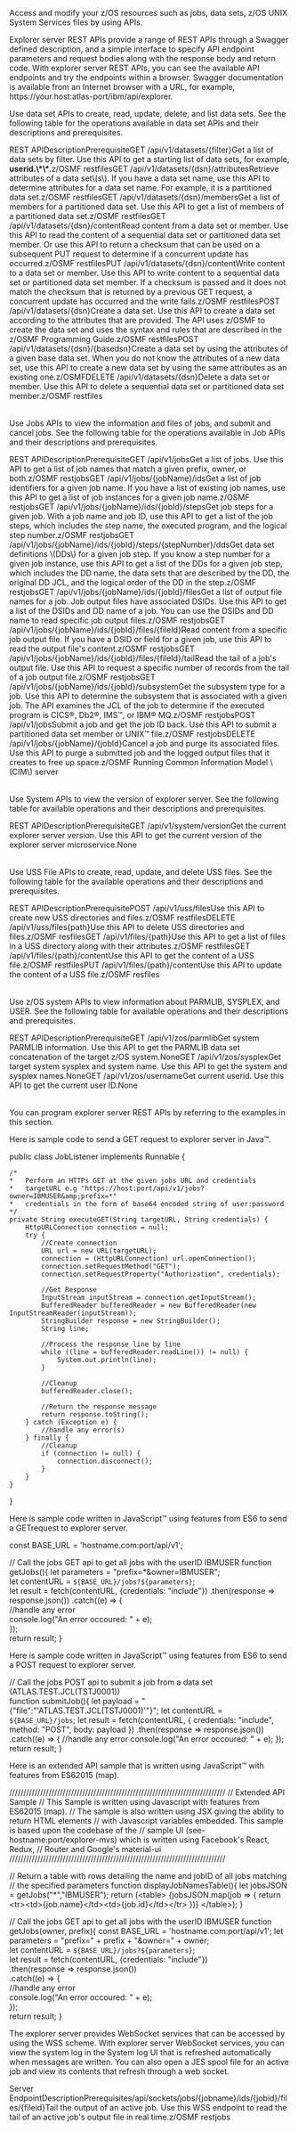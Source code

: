 <?xml version="1.0" encoding="UTF-8"?><?workdir /opt/dita-ot/out/.tmp?><?workdir-uri file:/opt/dita-ot/out/.tmp/?><?path2project ../?><?path2project-uri ../?><?path2rootmap-uri ../?><topic xmlns:ditaarch="http://dita.oasis-open.org/architecture/2005/" xmlns:dita-ot="http://dita-ot.sourceforge.net/ns/201007/dita-ot" class="- topic/topic " ditaarch:DITAArchVersion="1.2" domains="(topic hi-d) (topic ut-d) (topic indexing-d) (topic hazard-d) (topic abbrev-d) (topic pr-d) (topic sw-d) (topic ui-d)" id="using-apis" xtrf="file:/opt/dita-ot/data/user-guide/usingapis.md" xtrc="topic:1;182:3"><title class="- topic/title " xtrf="file:/opt/dita-ot/data/user-guide/usingapis.md" xtrc="title:1;182:3">Using APIs</title><body class="- topic/body " xtrf="file:/opt/dita-ot/data/user-guide/usingapis.md" xtrc="body:1;182:3"><p class="- topic/p " xtrf="file:/opt/dita-ot/data/user-guide/usingapis.md" xtrc="p:1;182:3">Access and modify your z/OS resources such as jobs, data sets, z/OS UNIX System Services files by using APIs.</p></body><topic class="- topic/topic " ditaarch:DITAArchVersion="1.2" domains="(topic hi-d) (topic ut-d) (topic indexing-d) (topic hazard-d) (topic abbrev-d) (topic pr-d) (topic sw-d) (topic ui-d)" id="using-explorer-server-rest-apis" xtrf="file:/opt/dita-ot/data/user-guide/usingapis.md" xtrc="topic:2;182:3"><title class="- topic/title " xtrf="file:/opt/dita-ot/data/user-guide/usingapis.md" xtrc="title:2;182:3">Using explorer server REST APIs</title><body class="- topic/body " xtrf="file:/opt/dita-ot/data/user-guide/usingapis.md" xtrc="body:2;182:3"><p class="- topic/p " xtrf="file:/opt/dita-ot/data/user-guide/usingapis.md" xtrc="p:2;182:3">Explorer server REST APIs provide a range of REST APIs through a Swagger defined description, and a simple interface to specify API endpoint parameters and request bodies along with the response body and return code. With explorer server REST APIs, you can see the available API endpoints and try the endpoints within a browser. Swagger documentation is available from an Internet browser with a URL, for example, https://your.host:atlas-port/ibm/api/explorer.</p></body><topic class="- topic/topic " ditaarch:DITAArchVersion="1.2" domains="(topic hi-d) (topic ut-d) (topic indexing-d) (topic hazard-d) (topic abbrev-d) (topic pr-d) (topic sw-d) (topic ui-d)" id="data-set-apis" xtrf="file:/opt/dita-ot/data/user-guide/usingapis.md" xtrc="topic:3;182:3"><title class="- topic/title " xtrf="file:/opt/dita-ot/data/user-guide/usingapis.md" xtrc="title:3;182:3">Data set APIs</title><body class="- topic/body " xtrf="file:/opt/dita-ot/data/user-guide/usingapis.md" xtrc="body:3;182:3"><p class="- topic/p " xtrf="file:/opt/dita-ot/data/user-guide/usingapis.md" xtrc="p:3;182:3">Use data set APIs to create, read, update, delete, and list data sets. See the following table for the operations available in data set APIs and their descriptions and prerequisites.</p><table class="- topic/table " xtrf="file:/opt/dita-ot/data/user-guide/usingapis.md" xtrc="table:1;182:3"><tgroup class="- topic/tgroup " cols="3" xtrf="file:/opt/dita-ot/data/user-guide/usingapis.md" xtrc="tgroup:1;182:3"><colspec class="- topic/colspec " colname="col1" xtrf="file:/opt/dita-ot/data/user-guide/usingapis.md" xtrc="colspec:1;182:3"/><colspec class="- topic/colspec " colname="col2" xtrf="file:/opt/dita-ot/data/user-guide/usingapis.md" xtrc="colspec:2;182:3"/><colspec class="- topic/colspec " colname="col3" xtrf="file:/opt/dita-ot/data/user-guide/usingapis.md" xtrc="colspec:3;182:3"/><thead class="- topic/thead " xtrf="file:/opt/dita-ot/data/user-guide/usingapis.md" xtrc="thead:1;182:3"><row class="- topic/row " xtrf="file:/opt/dita-ot/data/user-guide/usingapis.md" xtrc="row:1;182:3"><entry class="- topic/entry " xtrf="file:/opt/dita-ot/data/user-guide/usingapis.md" xtrc="entry:1;182:3">REST API</entry><entry class="- topic/entry " xtrf="file:/opt/dita-ot/data/user-guide/usingapis.md" xtrc="entry:2;182:3">Description</entry><entry class="- topic/entry " xtrf="file:/opt/dita-ot/data/user-guide/usingapis.md" xtrc="entry:3;182:3">Prerequisite</entry></row></thead><tbody class="- topic/tbody " xtrf="file:/opt/dita-ot/data/user-guide/usingapis.md" xtrc="tbody:1;182:3"><row class="- topic/row " xtrf="file:/opt/dita-ot/data/user-guide/usingapis.md" xtrc="row:2;182:3"><entry class="- topic/entry " xtrf="file:/opt/dita-ot/data/user-guide/usingapis.md" xtrc="entry:4;182:3"><codeph class="+ topic/ph pr-d/codeph " xtrf="file:/opt/dita-ot/data/user-guide/usingapis.md" xtrc="codeph:1;182:3">GET /api/v1/datasets/{filter}</codeph></entry><entry class="- topic/entry " xtrf="file:/opt/dita-ot/data/user-guide/usingapis.md" xtrc="entry:5;182:3">Get a list of data sets by filter. Use this API to get a starting list of data sets, for example, <b class="+ topic/ph hi-d/b " xtrf="file:/opt/dita-ot/data/user-guide/usingapis.md" xtrc="b:1;182:3">userid.\*\*</b>.</entry><entry class="- topic/entry " xtrf="file:/opt/dita-ot/data/user-guide/usingapis.md" xtrc="entry:6;182:3">z/OSMF restfiles</entry></row><row class="- topic/row " xtrf="file:/opt/dita-ot/data/user-guide/usingapis.md" xtrc="row:3;182:3"><entry class="- topic/entry " xtrf="file:/opt/dita-ot/data/user-guide/usingapis.md" xtrc="entry:7;182:3"><codeph class="+ topic/ph pr-d/codeph " xtrf="file:/opt/dita-ot/data/user-guide/usingapis.md" xtrc="codeph:2;182:3">GET /api/v1/datasets/{dsn}/attributes</codeph></entry><entry class="- topic/entry " xtrf="file:/opt/dita-ot/data/user-guide/usingapis.md" xtrc="entry:8;182:3">Retrieve attributes of a data set\(s\). If you have a data set name, use this API to determine attributes for a data set name. For example, it is a partitioned data set.</entry><entry class="- topic/entry " xtrf="file:/opt/dita-ot/data/user-guide/usingapis.md" xtrc="entry:9;182:3">z/OSMF restfiles</entry></row><row class="- topic/row " xtrf="file:/opt/dita-ot/data/user-guide/usingapis.md" xtrc="row:4;182:3"><entry class="- topic/entry " xtrf="file:/opt/dita-ot/data/user-guide/usingapis.md" xtrc="entry:10;182:3"><codeph class="+ topic/ph pr-d/codeph " xtrf="file:/opt/dita-ot/data/user-guide/usingapis.md" xtrc="codeph:3;182:3">GET /api/v1/datasets/{dsn}/members</codeph></entry><entry class="- topic/entry " xtrf="file:/opt/dita-ot/data/user-guide/usingapis.md" xtrc="entry:11;182:3">Get a list of members for a partitioned data set. Use this API to get a list of members of a partitioned data set.</entry><entry class="- topic/entry " xtrf="file:/opt/dita-ot/data/user-guide/usingapis.md" xtrc="entry:12;182:3">z/OSMF restfiles</entry></row><row class="- topic/row " xtrf="file:/opt/dita-ot/data/user-guide/usingapis.md" xtrc="row:5;182:3"><entry class="- topic/entry " xtrf="file:/opt/dita-ot/data/user-guide/usingapis.md" xtrc="entry:13;182:3"><codeph class="+ topic/ph pr-d/codeph " xtrf="file:/opt/dita-ot/data/user-guide/usingapis.md" xtrc="codeph:4;182:3">GET /api/v1/datasets/{dsn}/content</codeph></entry><entry class="- topic/entry " xtrf="file:/opt/dita-ot/data/user-guide/usingapis.md" xtrc="entry:14;182:3">Read content from a data set or member. Use this API to read the content of a sequential data set or partitioned data set member. Or use this API to return a checksum that can be used on a subsequent <codeph class="+ topic/ph pr-d/codeph " xtrf="file:/opt/dita-ot/data/user-guide/usingapis.md" xtrc="codeph:5;182:3">PUT</codeph> request to determine if a concurrent update has occurred.</entry><entry class="- topic/entry " xtrf="file:/opt/dita-ot/data/user-guide/usingapis.md" xtrc="entry:15;182:3">z/OSMF restfiles</entry></row><row class="- topic/row " xtrf="file:/opt/dita-ot/data/user-guide/usingapis.md" xtrc="row:6;182:3"><entry class="- topic/entry " xtrf="file:/opt/dita-ot/data/user-guide/usingapis.md" xtrc="entry:16;182:3"><codeph class="+ topic/ph pr-d/codeph " xtrf="file:/opt/dita-ot/data/user-guide/usingapis.md" xtrc="codeph:6;182:3">PUT /api/v1/datasets/{dsn}/content</codeph></entry><entry class="- topic/entry " xtrf="file:/opt/dita-ot/data/user-guide/usingapis.md" xtrc="entry:17;182:3">Write content to a data set or member. Use this API to write content to a sequential data set or partitioned data set member. If a checksum is passed and it does not match the checksum that is returned by a previous <codeph class="+ topic/ph pr-d/codeph " xtrf="file:/opt/dita-ot/data/user-guide/usingapis.md" xtrc="codeph:7;182:3">GET</codeph> request, a concurrent update has occurred and the write fails.</entry><entry class="- topic/entry " xtrf="file:/opt/dita-ot/data/user-guide/usingapis.md" xtrc="entry:18;182:3">z/OSMF restfiles</entry></row><row class="- topic/row " xtrf="file:/opt/dita-ot/data/user-guide/usingapis.md" xtrc="row:7;182:3"><entry class="- topic/entry " xtrf="file:/opt/dita-ot/data/user-guide/usingapis.md" xtrc="entry:19;182:3"><codeph class="+ topic/ph pr-d/codeph " xtrf="file:/opt/dita-ot/data/user-guide/usingapis.md" xtrc="codeph:8;182:3">POST /api/v1/datasets/{dsn}</codeph></entry><entry class="- topic/entry " xtrf="file:/opt/dita-ot/data/user-guide/usingapis.md" xtrc="entry:20;182:3">Create a data set. Use this API to create a data set according to the attributes that are provided. The API uses z/OSMF to create the data set and uses the syntax and rules that are described in the <xref class="- topic/xref " href="https://www-01.ibm.com/servers/resourcelink/svc00100.nsf/pages/zOSV2R3sc278420?OpenDocument" format="html" scope="external" xtrf="file:/opt/dita-ot/data/user-guide/usingapis.md" xtrc="xref:1;182:3">z/OSMF Programming Guide</xref>.</entry><entry class="- topic/entry " xtrf="file:/opt/dita-ot/data/user-guide/usingapis.md" xtrc="entry:21;182:3">z/OSMF restfiles</entry></row><row class="- topic/row " xtrf="file:/opt/dita-ot/data/user-guide/usingapis.md" xtrc="row:8;182:3"><entry class="- topic/entry " xtrf="file:/opt/dita-ot/data/user-guide/usingapis.md" xtrc="entry:22;182:3"><codeph class="+ topic/ph pr-d/codeph " xtrf="file:/opt/dita-ot/data/user-guide/usingapis.md" xtrc="codeph:9;182:3">POST /api/v1/datasets/{dsn}/{basedsn}</codeph></entry><entry class="- topic/entry " xtrf="file:/opt/dita-ot/data/user-guide/usingapis.md" xtrc="entry:23;182:3">Create a data set by using the attributes of a given base data set. When you do not know the attributes of a new data set, use this API to create a new data set by using the same attributes as an existing one.</entry><entry class="- topic/entry " xtrf="file:/opt/dita-ot/data/user-guide/usingapis.md" xtrc="entry:24;182:3">z/OSMF</entry></row><row class="- topic/row " xtrf="file:/opt/dita-ot/data/user-guide/usingapis.md" xtrc="row:9;182:3"><entry class="- topic/entry " xtrf="file:/opt/dita-ot/data/user-guide/usingapis.md" xtrc="entry:25;182:3"><codeph class="+ topic/ph pr-d/codeph " xtrf="file:/opt/dita-ot/data/user-guide/usingapis.md" xtrc="codeph:10;182:3">DELETE /api/v1/datasets/{dsn}</codeph></entry><entry class="- topic/entry " xtrf="file:/opt/dita-ot/data/user-guide/usingapis.md" xtrc="entry:26;182:3">Delete a data set or member. Use this API to delete a sequential data set or partitioned data set member.</entry><entry class="- topic/entry " xtrf="file:/opt/dita-ot/data/user-guide/usingapis.md" xtrc="entry:27;182:3">z/OSMF restfiles</entry></row></tbody></tgroup></table></body></topic><topic class="- topic/topic " ditaarch:DITAArchVersion="1.2" domains="(topic hi-d) (topic ut-d) (topic indexing-d) (topic hazard-d) (topic abbrev-d) (topic pr-d) (topic sw-d) (topic ui-d)" id="job-apis" xtrf="file:/opt/dita-ot/data/user-guide/usingapis.md" xtrc="topic:4;182:3"><title class="- topic/title " xtrf="file:/opt/dita-ot/data/user-guide/usingapis.md" xtrc="title:4;182:3">Job APIs</title><body class="- topic/body " xtrf="file:/opt/dita-ot/data/user-guide/usingapis.md" xtrc="body:4;182:3"><p class="- topic/p " xtrf="file:/opt/dita-ot/data/user-guide/usingapis.md" xtrc="p:4;182:3">Use Jobs APIs to view the information and files of jobs, and submit and cancel jobs. See the following table for the operations available in Job APIs and their descriptions and prerequisites.</p><table class="- topic/table " xtrf="file:/opt/dita-ot/data/user-guide/usingapis.md" xtrc="table:2;182:3"><tgroup class="- topic/tgroup " cols="3" xtrf="file:/opt/dita-ot/data/user-guide/usingapis.md" xtrc="tgroup:2;182:3"><colspec class="- topic/colspec " colname="col1" xtrf="file:/opt/dita-ot/data/user-guide/usingapis.md" xtrc="colspec:4;182:3"/><colspec class="- topic/colspec " colname="col2" xtrf="file:/opt/dita-ot/data/user-guide/usingapis.md" xtrc="colspec:5;182:3"/><colspec class="- topic/colspec " colname="col3" xtrf="file:/opt/dita-ot/data/user-guide/usingapis.md" xtrc="colspec:6;182:3"/><thead class="- topic/thead " xtrf="file:/opt/dita-ot/data/user-guide/usingapis.md" xtrc="thead:2;182:3"><row class="- topic/row " xtrf="file:/opt/dita-ot/data/user-guide/usingapis.md" xtrc="row:10;182:3"><entry class="- topic/entry " xtrf="file:/opt/dita-ot/data/user-guide/usingapis.md" xtrc="entry:28;182:3">REST API</entry><entry class="- topic/entry " xtrf="file:/opt/dita-ot/data/user-guide/usingapis.md" xtrc="entry:29;182:3">Description</entry><entry class="- topic/entry " xtrf="file:/opt/dita-ot/data/user-guide/usingapis.md" xtrc="entry:30;182:3">Prerequisite</entry></row></thead><tbody class="- topic/tbody " xtrf="file:/opt/dita-ot/data/user-guide/usingapis.md" xtrc="tbody:2;182:3"><row class="- topic/row " xtrf="file:/opt/dita-ot/data/user-guide/usingapis.md" xtrc="row:11;182:3"><entry class="- topic/entry " xtrf="file:/opt/dita-ot/data/user-guide/usingapis.md" xtrc="entry:31;182:3"><codeph class="+ topic/ph pr-d/codeph " xtrf="file:/opt/dita-ot/data/user-guide/usingapis.md" xtrc="codeph:11;182:3">GET /api/v1/jobs</codeph></entry><entry class="- topic/entry " xtrf="file:/opt/dita-ot/data/user-guide/usingapis.md" xtrc="entry:32;182:3">Get a list of jobs. Use this API to get a list of job names that match a given prefix, owner, or both.</entry><entry class="- topic/entry " xtrf="file:/opt/dita-ot/data/user-guide/usingapis.md" xtrc="entry:33;182:3">z/OSMF restjobs</entry></row><row class="- topic/row " xtrf="file:/opt/dita-ot/data/user-guide/usingapis.md" xtrc="row:12;182:3"><entry class="- topic/entry " xtrf="file:/opt/dita-ot/data/user-guide/usingapis.md" xtrc="entry:34;182:3"><codeph class="+ topic/ph pr-d/codeph " xtrf="file:/opt/dita-ot/data/user-guide/usingapis.md" xtrc="codeph:12;182:3">GET /api/v1/jobs/{jobName}/ids</codeph></entry><entry class="- topic/entry " xtrf="file:/opt/dita-ot/data/user-guide/usingapis.md" xtrc="entry:35;182:3">Get a list of job identifiers for a given job name. If you have a list of existing job names, use this API to get a list of job instances for a given job name.</entry><entry class="- topic/entry " xtrf="file:/opt/dita-ot/data/user-guide/usingapis.md" xtrc="entry:36;182:3">z/OSMF restjobs</entry></row><row class="- topic/row " xtrf="file:/opt/dita-ot/data/user-guide/usingapis.md" xtrc="row:13;182:3"><entry class="- topic/entry " xtrf="file:/opt/dita-ot/data/user-guide/usingapis.md" xtrc="entry:37;182:3"><codeph class="+ topic/ph pr-d/codeph " xtrf="file:/opt/dita-ot/data/user-guide/usingapis.md" xtrc="codeph:13;182:3">GET /api/v1/jobs/{jobName}/ids/{jobId}/steps</codeph></entry><entry class="- topic/entry " xtrf="file:/opt/dita-ot/data/user-guide/usingapis.md" xtrc="entry:38;182:3">Get job steps for a given job. With a job name and job ID, use this API to get a list of the job steps, which includes the step name, the executed program, and the logical step number.</entry><entry class="- topic/entry " xtrf="file:/opt/dita-ot/data/user-guide/usingapis.md" xtrc="entry:39;182:3">z/OSMF restjobs</entry></row><row class="- topic/row " xtrf="file:/opt/dita-ot/data/user-guide/usingapis.md" xtrc="row:14;182:3"><entry class="- topic/entry " xtrf="file:/opt/dita-ot/data/user-guide/usingapis.md" xtrc="entry:40;182:3"><codeph class="+ topic/ph pr-d/codeph " xtrf="file:/opt/dita-ot/data/user-guide/usingapis.md" xtrc="codeph:14;182:3">GET /api/v1/jobs/{jobName}/ids/{jobId}/steps/{stepNumber}/dds</codeph></entry><entry class="- topic/entry " xtrf="file:/opt/dita-ot/data/user-guide/usingapis.md" xtrc="entry:41;182:3">Get data set definitions \(DDs\) for a given job step. If you know a step number for a given job instance, use this API to get a list of the DDs for a given job step, which includes the DD name, the data sets that are described by the DD, the original DD JCL, and the logical order of the DD in the step.</entry><entry class="- topic/entry " xtrf="file:/opt/dita-ot/data/user-guide/usingapis.md" xtrc="entry:42;182:3">z/OSMF restjobs</entry></row><row class="- topic/row " xtrf="file:/opt/dita-ot/data/user-guide/usingapis.md" xtrc="row:15;182:3"><entry class="- topic/entry " xtrf="file:/opt/dita-ot/data/user-guide/usingapis.md" xtrc="entry:43;182:3"><codeph class="+ topic/ph pr-d/codeph " xtrf="file:/opt/dita-ot/data/user-guide/usingapis.md" xtrc="codeph:15;182:3">GET /api/v1/jobs/{jobName}/ids/{jobId}/files</codeph></entry><entry class="- topic/entry " xtrf="file:/opt/dita-ot/data/user-guide/usingapis.md" xtrc="entry:44;182:3">Get a list of output file names for a job. Job output files have associated DSIDs. Use this API to get a list of the DSIDs and DD name of a job. You can use the DSIDs and DD name to read specific job output files.</entry><entry class="- topic/entry " xtrf="file:/opt/dita-ot/data/user-guide/usingapis.md" xtrc="entry:45;182:3">z/OSMF restjobs</entry></row><row class="- topic/row " xtrf="file:/opt/dita-ot/data/user-guide/usingapis.md" xtrc="row:16;182:3"><entry class="- topic/entry " xtrf="file:/opt/dita-ot/data/user-guide/usingapis.md" xtrc="entry:46;182:3"><codeph class="+ topic/ph pr-d/codeph " xtrf="file:/opt/dita-ot/data/user-guide/usingapis.md" xtrc="codeph:16;182:3">GET /api/v1/jobs/{jobName}/ids/{jobId}/files/{fileId}</codeph></entry><entry class="- topic/entry " xtrf="file:/opt/dita-ot/data/user-guide/usingapis.md" xtrc="entry:47;182:3">Read content from a specific job output file. If you have a DSID or field for a given job, use this API to read the output file's content.</entry><entry class="- topic/entry " xtrf="file:/opt/dita-ot/data/user-guide/usingapis.md" xtrc="entry:48;182:3">z/OSMF restjobs</entry></row><row class="- topic/row " xtrf="file:/opt/dita-ot/data/user-guide/usingapis.md" xtrc="row:17;182:3"><entry class="- topic/entry " xtrf="file:/opt/dita-ot/data/user-guide/usingapis.md" xtrc="entry:49;182:3"><codeph class="+ topic/ph pr-d/codeph " xtrf="file:/opt/dita-ot/data/user-guide/usingapis.md" xtrc="codeph:17;182:3">GET /api/v1/jobs/{jobName}/ids/{jobId}/files/{fileId}/tail</codeph></entry><entry class="- topic/entry " xtrf="file:/opt/dita-ot/data/user-guide/usingapis.md" xtrc="entry:50;182:3">Read the tail of a job's output file. Use this API to request a specific number of records from the tail of a job output file.</entry><entry class="- topic/entry " xtrf="file:/opt/dita-ot/data/user-guide/usingapis.md" xtrc="entry:51;182:3">z/OSMF restjobs</entry></row><row class="- topic/row " xtrf="file:/opt/dita-ot/data/user-guide/usingapis.md" xtrc="row:18;182:3"><entry class="- topic/entry " xtrf="file:/opt/dita-ot/data/user-guide/usingapis.md" xtrc="entry:52;182:3"><codeph class="+ topic/ph pr-d/codeph " xtrf="file:/opt/dita-ot/data/user-guide/usingapis.md" xtrc="codeph:18;182:3">GET /api/v1/jobs/{jobName}/ids/{jobId}/subsystem</codeph></entry><entry class="- topic/entry " xtrf="file:/opt/dita-ot/data/user-guide/usingapis.md" xtrc="entry:53;182:3">Get the subsystem type for a job. Use this API to determine the subsystem that is associated with a given job. The API examines the JCL of the job to determine if the executed program is CICS®, Db2®, IMS™, or IBM® MQ.</entry><entry class="- topic/entry " xtrf="file:/opt/dita-ot/data/user-guide/usingapis.md" xtrc="entry:54;182:3">z/OSMF restjobs</entry></row><row class="- topic/row " xtrf="file:/opt/dita-ot/data/user-guide/usingapis.md" xtrc="row:19;182:3"><entry class="- topic/entry " xtrf="file:/opt/dita-ot/data/user-guide/usingapis.md" xtrc="entry:55;182:3"><codeph class="+ topic/ph pr-d/codeph " xtrf="file:/opt/dita-ot/data/user-guide/usingapis.md" xtrc="codeph:19;182:3">POST /api/v1/jobs</codeph></entry><entry class="- topic/entry " xtrf="file:/opt/dita-ot/data/user-guide/usingapis.md" xtrc="entry:56;182:3">Submit a job and get the job ID back. Use this API to submit a partitioned data set member or UNIX™ file.</entry><entry class="- topic/entry " xtrf="file:/opt/dita-ot/data/user-guide/usingapis.md" xtrc="entry:57;182:3">z/OSMF restjobs</entry></row><row class="- topic/row " xtrf="file:/opt/dita-ot/data/user-guide/usingapis.md" xtrc="row:20;182:3"><entry class="- topic/entry " xtrf="file:/opt/dita-ot/data/user-guide/usingapis.md" xtrc="entry:58;182:3"><codeph class="+ topic/ph pr-d/codeph " xtrf="file:/opt/dita-ot/data/user-guide/usingapis.md" xtrc="codeph:20;182:3">DELETE /api/v1/jobs/{jobName}/{jobId}</codeph></entry><entry class="- topic/entry " xtrf="file:/opt/dita-ot/data/user-guide/usingapis.md" xtrc="entry:59;182:3">Cancel a job and purge its associated files. Use this API to purge a submitted job and the logged output files that it creates to free up space.</entry><entry class="- topic/entry " xtrf="file:/opt/dita-ot/data/user-guide/usingapis.md" xtrc="entry:60;182:3">z/OSMF Running Common Information Model \(CIM\) server</entry></row></tbody></tgroup></table></body></topic><topic class="- topic/topic " ditaarch:DITAArchVersion="1.2" domains="(topic hi-d) (topic ut-d) (topic indexing-d) (topic hazard-d) (topic abbrev-d) (topic pr-d) (topic sw-d) (topic ui-d)" id="system-apis" xtrf="file:/opt/dita-ot/data/user-guide/usingapis.md" xtrc="topic:5;182:3"><title class="- topic/title " xtrf="file:/opt/dita-ot/data/user-guide/usingapis.md" xtrc="title:5;182:3">System APIs</title><body class="- topic/body " xtrf="file:/opt/dita-ot/data/user-guide/usingapis.md" xtrc="body:5;182:3"><p class="- topic/p " xtrf="file:/opt/dita-ot/data/user-guide/usingapis.md" xtrc="p:5;182:3">Use System APIs to view the version of explorer server. See the following table for available operations and their descriptions and prerequisites.</p><table class="- topic/table " xtrf="file:/opt/dita-ot/data/user-guide/usingapis.md" xtrc="table:3;182:3"><tgroup class="- topic/tgroup " cols="3" xtrf="file:/opt/dita-ot/data/user-guide/usingapis.md" xtrc="tgroup:3;182:3"><colspec class="- topic/colspec " colname="col1" xtrf="file:/opt/dita-ot/data/user-guide/usingapis.md" xtrc="colspec:7;182:3"/><colspec class="- topic/colspec " colname="col2" xtrf="file:/opt/dita-ot/data/user-guide/usingapis.md" xtrc="colspec:8;182:3"/><colspec class="- topic/colspec " colname="col3" xtrf="file:/opt/dita-ot/data/user-guide/usingapis.md" xtrc="colspec:9;182:3"/><thead class="- topic/thead " xtrf="file:/opt/dita-ot/data/user-guide/usingapis.md" xtrc="thead:3;182:3"><row class="- topic/row " xtrf="file:/opt/dita-ot/data/user-guide/usingapis.md" xtrc="row:21;182:3"><entry class="- topic/entry " xtrf="file:/opt/dita-ot/data/user-guide/usingapis.md" xtrc="entry:61;182:3">REST API</entry><entry class="- topic/entry " xtrf="file:/opt/dita-ot/data/user-guide/usingapis.md" xtrc="entry:62;182:3">Description</entry><entry class="- topic/entry " xtrf="file:/opt/dita-ot/data/user-guide/usingapis.md" xtrc="entry:63;182:3">Prerequisite</entry></row></thead><tbody class="- topic/tbody " xtrf="file:/opt/dita-ot/data/user-guide/usingapis.md" xtrc="tbody:3;182:3"><row class="- topic/row " xtrf="file:/opt/dita-ot/data/user-guide/usingapis.md" xtrc="row:22;182:3"><entry class="- topic/entry " xtrf="file:/opt/dita-ot/data/user-guide/usingapis.md" xtrc="entry:64;182:3"><codeph class="+ topic/ph pr-d/codeph " xtrf="file:/opt/dita-ot/data/user-guide/usingapis.md" xtrc="codeph:21;182:3">GET /api/v1/system/version</codeph></entry><entry class="- topic/entry " xtrf="file:/opt/dita-ot/data/user-guide/usingapis.md" xtrc="entry:65;182:3">Get the current explorer server version. Use this API to get the current version of the explorer server microservice.</entry><entry class="- topic/entry " xtrf="file:/opt/dita-ot/data/user-guide/usingapis.md" xtrc="entry:66;182:3">None</entry></row></tbody></tgroup></table></body></topic><topic class="- topic/topic " ditaarch:DITAArchVersion="1.2" domains="(topic hi-d) (topic ut-d) (topic indexing-d) (topic hazard-d) (topic abbrev-d) (topic pr-d) (topic sw-d) (topic ui-d)" id="uss-file-apis" xtrf="file:/opt/dita-ot/data/user-guide/usingapis.md" xtrc="topic:6;182:3"><title class="- topic/title " xtrf="file:/opt/dita-ot/data/user-guide/usingapis.md" xtrc="title:6;182:3">USS File APIs</title><body class="- topic/body " xtrf="file:/opt/dita-ot/data/user-guide/usingapis.md" xtrc="body:6;182:3"><p class="- topic/p " xtrf="file:/opt/dita-ot/data/user-guide/usingapis.md" xtrc="p:6;182:3">Use USS File APIs to create, read, update, and delete USS files. See the following table for the available operations and their descriptions and prerequisites.</p><table class="- topic/table " xtrf="file:/opt/dita-ot/data/user-guide/usingapis.md" xtrc="table:4;182:3"><tgroup class="- topic/tgroup " cols="3" xtrf="file:/opt/dita-ot/data/user-guide/usingapis.md" xtrc="tgroup:4;182:3"><colspec class="- topic/colspec " colname="col1" xtrf="file:/opt/dita-ot/data/user-guide/usingapis.md" xtrc="colspec:10;182:3"/><colspec class="- topic/colspec " colname="col2" xtrf="file:/opt/dita-ot/data/user-guide/usingapis.md" xtrc="colspec:11;182:3"/><colspec class="- topic/colspec " colname="col3" xtrf="file:/opt/dita-ot/data/user-guide/usingapis.md" xtrc="colspec:12;182:3"/><thead class="- topic/thead " xtrf="file:/opt/dita-ot/data/user-guide/usingapis.md" xtrc="thead:4;182:3"><row class="- topic/row " xtrf="file:/opt/dita-ot/data/user-guide/usingapis.md" xtrc="row:23;182:3"><entry class="- topic/entry " xtrf="file:/opt/dita-ot/data/user-guide/usingapis.md" xtrc="entry:67;182:3">REST API</entry><entry class="- topic/entry " xtrf="file:/opt/dita-ot/data/user-guide/usingapis.md" xtrc="entry:68;182:3">Description</entry><entry class="- topic/entry " xtrf="file:/opt/dita-ot/data/user-guide/usingapis.md" xtrc="entry:69;182:3">Prerequisite</entry></row></thead><tbody class="- topic/tbody " xtrf="file:/opt/dita-ot/data/user-guide/usingapis.md" xtrc="tbody:4;182:3"><row class="- topic/row " xtrf="file:/opt/dita-ot/data/user-guide/usingapis.md" xtrc="row:24;182:3"><entry class="- topic/entry " xtrf="file:/opt/dita-ot/data/user-guide/usingapis.md" xtrc="entry:70;182:3"><codeph class="+ topic/ph pr-d/codeph " xtrf="file:/opt/dita-ot/data/user-guide/usingapis.md" xtrc="codeph:22;182:3">POST /api/v1/uss/files</codeph></entry><entry class="- topic/entry " xtrf="file:/opt/dita-ot/data/user-guide/usingapis.md" xtrc="entry:71;182:3">Use this API to create new USS directories and files.</entry><entry class="- topic/entry " xtrf="file:/opt/dita-ot/data/user-guide/usingapis.md" xtrc="entry:72;182:3">z/OSMF restfiles</entry></row><row class="- topic/row " xtrf="file:/opt/dita-ot/data/user-guide/usingapis.md" xtrc="row:25;182:3"><entry class="- topic/entry " xtrf="file:/opt/dita-ot/data/user-guide/usingapis.md" xtrc="entry:73;182:3"><codeph class="+ topic/ph pr-d/codeph " xtrf="file:/opt/dita-ot/data/user-guide/usingapis.md" xtrc="codeph:23;182:3">DELETE /api/v1/uss/files{path}</codeph></entry><entry class="- topic/entry " xtrf="file:/opt/dita-ot/data/user-guide/usingapis.md" xtrc="entry:74;182:3">Use this API to delete USS directories and files.</entry><entry class="- topic/entry " xtrf="file:/opt/dita-ot/data/user-guide/usingapis.md" xtrc="entry:75;182:3">z/OSMF resfiles</entry></row><row class="- topic/row " xtrf="file:/opt/dita-ot/data/user-guide/usingapis.md" xtrc="row:26;182:3"><entry class="- topic/entry " xtrf="file:/opt/dita-ot/data/user-guide/usingapis.md" xtrc="entry:76;182:3"><codeph class="+ topic/ph pr-d/codeph " xtrf="file:/opt/dita-ot/data/user-guide/usingapis.md" xtrc="codeph:24;182:3">GET /api/v1/files/{path}</codeph></entry><entry class="- topic/entry " xtrf="file:/opt/dita-ot/data/user-guide/usingapis.md" xtrc="entry:77;182:3">Use this API to get a list of files in a USS directory along with their attributes.</entry><entry class="- topic/entry " xtrf="file:/opt/dita-ot/data/user-guide/usingapis.md" xtrc="entry:78;182:3">z/OSMF restfiles</entry></row><row class="- topic/row " xtrf="file:/opt/dita-ot/data/user-guide/usingapis.md" xtrc="row:27;182:3"><entry class="- topic/entry " xtrf="file:/opt/dita-ot/data/user-guide/usingapis.md" xtrc="entry:79;182:3"><codeph class="+ topic/ph pr-d/codeph " xtrf="file:/opt/dita-ot/data/user-guide/usingapis.md" xtrc="codeph:25;182:3">GET /api/v1/files/{path}/content</codeph></entry><entry class="- topic/entry " xtrf="file:/opt/dita-ot/data/user-guide/usingapis.md" xtrc="entry:80;182:3">Use this API to get the content of a USS file.</entry><entry class="- topic/entry " xtrf="file:/opt/dita-ot/data/user-guide/usingapis.md" xtrc="entry:81;182:3">z/OSMF restfiles</entry></row><row class="- topic/row " xtrf="file:/opt/dita-ot/data/user-guide/usingapis.md" xtrc="row:28;182:3"><entry class="- topic/entry " xtrf="file:/opt/dita-ot/data/user-guide/usingapis.md" xtrc="entry:82;182:3"><codeph class="+ topic/ph pr-d/codeph " xtrf="file:/opt/dita-ot/data/user-guide/usingapis.md" xtrc="codeph:26;182:3">PUT /api/v1/files/{path}/content</codeph></entry><entry class="- topic/entry " xtrf="file:/opt/dita-ot/data/user-guide/usingapis.md" xtrc="entry:83;182:3">Use this API to update the content of a USS file.</entry><entry class="- topic/entry " xtrf="file:/opt/dita-ot/data/user-guide/usingapis.md" xtrc="entry:84;182:3">z/OSMF resfiles</entry></row></tbody></tgroup></table></body></topic><topic class="- topic/topic " ditaarch:DITAArchVersion="1.2" domains="(topic hi-d) (topic ut-d) (topic indexing-d) (topic hazard-d) (topic abbrev-d) (topic pr-d) (topic sw-d) (topic ui-d)" id="zos-system-apis" xtrf="file:/opt/dita-ot/data/user-guide/usingapis.md" xtrc="topic:7;182:3"><title class="- topic/title " xtrf="file:/opt/dita-ot/data/user-guide/usingapis.md" xtrc="title:7;182:3">z/OS System APIs</title><body class="- topic/body " xtrf="file:/opt/dita-ot/data/user-guide/usingapis.md" xtrc="body:7;182:3"><p class="- topic/p " xtrf="file:/opt/dita-ot/data/user-guide/usingapis.md" xtrc="p:7;182:3">Use z/OS system APIs to view information about PARMLIB, SYSPLEX, and USER. See the following table for available operations and their descriptions and prerequisites.</p><table class="- topic/table " xtrf="file:/opt/dita-ot/data/user-guide/usingapis.md" xtrc="table:5;182:3"><tgroup class="- topic/tgroup " cols="3" xtrf="file:/opt/dita-ot/data/user-guide/usingapis.md" xtrc="tgroup:5;182:3"><colspec class="- topic/colspec " colname="col1" xtrf="file:/opt/dita-ot/data/user-guide/usingapis.md" xtrc="colspec:13;182:3"/><colspec class="- topic/colspec " colname="col2" xtrf="file:/opt/dita-ot/data/user-guide/usingapis.md" xtrc="colspec:14;182:3"/><colspec class="- topic/colspec " colname="col3" xtrf="file:/opt/dita-ot/data/user-guide/usingapis.md" xtrc="colspec:15;182:3"/><thead class="- topic/thead " xtrf="file:/opt/dita-ot/data/user-guide/usingapis.md" xtrc="thead:5;182:3"><row class="- topic/row " xtrf="file:/opt/dita-ot/data/user-guide/usingapis.md" xtrc="row:29;182:3"><entry class="- topic/entry " xtrf="file:/opt/dita-ot/data/user-guide/usingapis.md" xtrc="entry:85;182:3">REST API</entry><entry class="- topic/entry " xtrf="file:/opt/dita-ot/data/user-guide/usingapis.md" xtrc="entry:86;182:3">Description</entry><entry class="- topic/entry " xtrf="file:/opt/dita-ot/data/user-guide/usingapis.md" xtrc="entry:87;182:3">Prerequisite</entry></row></thead><tbody class="- topic/tbody " xtrf="file:/opt/dita-ot/data/user-guide/usingapis.md" xtrc="tbody:5;182:3"><row class="- topic/row " xtrf="file:/opt/dita-ot/data/user-guide/usingapis.md" xtrc="row:30;182:3"><entry class="- topic/entry " xtrf="file:/opt/dita-ot/data/user-guide/usingapis.md" xtrc="entry:88;182:3"><codeph class="+ topic/ph pr-d/codeph " xtrf="file:/opt/dita-ot/data/user-guide/usingapis.md" xtrc="codeph:27;182:3">GET /api/v1/zos/parmlib</codeph></entry><entry class="- topic/entry " xtrf="file:/opt/dita-ot/data/user-guide/usingapis.md" xtrc="entry:89;182:3">Get system PARMLIB information. Use this API to get the PARMLIB data set concatenation of the target z/OS system.</entry><entry class="- topic/entry " xtrf="file:/opt/dita-ot/data/user-guide/usingapis.md" xtrc="entry:90;182:3">None</entry></row><row class="- topic/row " xtrf="file:/opt/dita-ot/data/user-guide/usingapis.md" xtrc="row:31;182:3"><entry class="- topic/entry " xtrf="file:/opt/dita-ot/data/user-guide/usingapis.md" xtrc="entry:91;182:3"><codeph class="+ topic/ph pr-d/codeph " xtrf="file:/opt/dita-ot/data/user-guide/usingapis.md" xtrc="codeph:28;182:3">GET /api/v1/zos/sysplex</codeph></entry><entry class="- topic/entry " xtrf="file:/opt/dita-ot/data/user-guide/usingapis.md" xtrc="entry:92;182:3">Get target system sysplex and system name. Use this API to get the system and sysplex names.</entry><entry class="- topic/entry " xtrf="file:/opt/dita-ot/data/user-guide/usingapis.md" xtrc="entry:93;182:3">None</entry></row><row class="- topic/row " xtrf="file:/opt/dita-ot/data/user-guide/usingapis.md" xtrc="row:32;182:3"><entry class="- topic/entry " xtrf="file:/opt/dita-ot/data/user-guide/usingapis.md" xtrc="entry:94;182:3"><codeph class="+ topic/ph pr-d/codeph " xtrf="file:/opt/dita-ot/data/user-guide/usingapis.md" xtrc="codeph:29;182:3">GET /api/v1/zos/username</codeph></entry><entry class="- topic/entry " xtrf="file:/opt/dita-ot/data/user-guide/usingapis.md" xtrc="entry:95;182:3">Get current userid. Use this API to get the current user ID.</entry><entry class="- topic/entry " xtrf="file:/opt/dita-ot/data/user-guide/usingapis.md" xtrc="entry:96;182:3">None</entry></row></tbody></tgroup></table></body></topic></topic><topic class="- topic/topic " ditaarch:DITAArchVersion="1.2" domains="(topic hi-d) (topic ut-d) (topic indexing-d) (topic hazard-d) (topic abbrev-d) (topic pr-d) (topic sw-d) (topic ui-d)" id="programming-explorer-server-rest-apis" xtrf="file:/opt/dita-ot/data/user-guide/usingapis.md" xtrc="topic:8;182:3"><title class="- topic/title " xtrf="file:/opt/dita-ot/data/user-guide/usingapis.md" xtrc="title:8;182:3">Programming explorer server REST APIs</title><body class="- topic/body " xtrf="file:/opt/dita-ot/data/user-guide/usingapis.md" xtrc="body:8;182:3"><p class="- topic/p " xtrf="file:/opt/dita-ot/data/user-guide/usingapis.md" xtrc="p:8;182:3">You can program explorer server REST APIs by referring to the examples in this section.</p></body><topic class="- topic/topic " ditaarch:DITAArchVersion="1.2" domains="(topic hi-d) (topic ut-d) (topic indexing-d) (topic hazard-d) (topic abbrev-d) (topic pr-d) (topic sw-d) (topic ui-d)" id="sending-a-get-request-in-java" xtrf="file:/opt/dita-ot/data/user-guide/usingapis.md" xtrc="topic:9;182:3"><title class="- topic/title " xtrf="file:/opt/dita-ot/data/user-guide/usingapis.md" xtrc="title:9;182:3">Sending a <codeph class="+ topic/ph pr-d/codeph " xtrf="file:/opt/dita-ot/data/user-guide/usingapis.md" xtrc="codeph:30;182:3">GET</codeph> request in Java</title><body class="- topic/body " xtrf="file:/opt/dita-ot/data/user-guide/usingapis.md" xtrc="body:9;182:3"><p class="- topic/p " xtrf="file:/opt/dita-ot/data/user-guide/usingapis.md" xtrc="p:9;182:3">Here is sample code to send a <codeph class="+ topic/ph pr-d/codeph " xtrf="file:/opt/dita-ot/data/user-guide/usingapis.md" xtrc="codeph:31;182:3">GET</codeph> request to explorer server in Java™.</p><codeblock class="+ topic/pre pr-d/codeblock " xml:space="preserve" xtrf="file:/opt/dita-ot/data/user-guide/usingapis.md" xtrc="codeblock:1;182:3">public class JobListener implements Runnable {


    /*
    *   Perform an HTTPs GET at the given jobs URL and credentials
    *   targetURL e.g "https://host:port/api/v1/jobs?owner=IBMUSER&amp;prefix=*"         
    *   credentials in the form of base64 encoded string of user:password
    */     
    private String executeGET(String targetURL, String credentials) {
        HttpURLConnection connection = null;         
        try {             
            //Create connection             
            URL url = new URL(targetURL);             
            connection = (HttpURLConnection) url.openConnection();
            connection.setRequestMethod("GET");             
            connection.setRequestProperty("Authorization", credentials);

            //Get Response               
            InputStream inputStream = connection.getInputStream();
            BufferedReader bufferedReader = new BufferedReader(new InputStreamReader(inputStream));                             
            StringBuilder response = new StringBuilder();             
            String line;                          

            //Process the response line by line             
            while ((line = bufferedReader.readLine()) != null) {
                System.out.println(line);             
            }              

            //Cleanup             
            bufferedReader.close();              

            //Return the response message             
            return response.toString();         
        } catch (Exception e) {             
            //handle any error(s)         
        } finally {             
            //Cleanup             
            if (connection != null) {                 
                connection.disconnect();             
            }         
        }     
    }
}</codeblock></body></topic><topic class="- topic/topic " ditaarch:DITAArchVersion="1.2" domains="(topic hi-d) (topic ut-d) (topic indexing-d) (topic hazard-d) (topic abbrev-d) (topic pr-d) (topic sw-d) (topic ui-d)" id="sending-a-get-request-in-javascript" xtrf="file:/opt/dita-ot/data/user-guide/usingapis.md" xtrc="topic:10;182:3"><title class="- topic/title " xtrf="file:/opt/dita-ot/data/user-guide/usingapis.md" xtrc="title:10;182:3">Sending a <codeph class="+ topic/ph pr-d/codeph " xtrf="file:/opt/dita-ot/data/user-guide/usingapis.md" xtrc="codeph:32;182:3">GET</codeph> request in JavaScript</title><body class="- topic/body " xtrf="file:/opt/dita-ot/data/user-guide/usingapis.md" xtrc="body:10;182:3"><p class="- topic/p " xtrf="file:/opt/dita-ot/data/user-guide/usingapis.md" xtrc="p:10;182:3">Here is sample code written in JavaScript™ using features from ES6 to send a <codeph class="+ topic/ph pr-d/codeph " xtrf="file:/opt/dita-ot/data/user-guide/usingapis.md" xtrc="codeph:33;182:3">GET</codeph>request to explorer server.</p><codeblock class="+ topic/pre pr-d/codeblock " xml:space="preserve" xtrf="file:/opt/dita-ot/data/user-guide/usingapis.md" xtrc="codeblock:2;182:3">const BASE_URL = 'hostname.com:port/api/v1';

// Call the jobs GET api to get all jobs with the userID IBMUSER
function getJobs(){
    let parameters = "prefix=*&amp;owner=IBMUSER";     
    let contentURL = `${BASE_URL}/jobs?${parameters}`;     
    let result = fetch(contentURL, {credentials: "include"})
                    .then(response =&gt; response.json())
                        .catch((e) =&gt; {                             
                            //handle any error                             
                            console.log("An error occoured: " + e);      
                        });     
     return result;
}</codeblock></body></topic><topic class="- topic/topic " ditaarch:DITAArchVersion="1.2" domains="(topic hi-d) (topic ut-d) (topic indexing-d) (topic hazard-d) (topic abbrev-d) (topic pr-d) (topic sw-d) (topic ui-d)" id="sending-a-post-request-in-javascript" xtrf="file:/opt/dita-ot/data/user-guide/usingapis.md" xtrc="topic:11;182:3"><title class="- topic/title " xtrf="file:/opt/dita-ot/data/user-guide/usingapis.md" xtrc="title:11;182:3">Sending a <codeph class="+ topic/ph pr-d/codeph " xtrf="file:/opt/dita-ot/data/user-guide/usingapis.md" xtrc="codeph:34;182:3">POST</codeph> request in JavaScript</title><body class="- topic/body " xtrf="file:/opt/dita-ot/data/user-guide/usingapis.md" xtrc="body:11;182:3"><p class="- topic/p " xtrf="file:/opt/dita-ot/data/user-guide/usingapis.md" xtrc="p:11;182:3">Here is sample code written in JavaScript™ using features from ES6 to send a <codeph class="+ topic/ph pr-d/codeph " xtrf="file:/opt/dita-ot/data/user-guide/usingapis.md" xtrc="codeph:35;182:3">POST</codeph> request to explorer server.</p><codeblock class="+ topic/pre pr-d/codeblock " xml:space="preserve" xtrf="file:/opt/dita-ot/data/user-guide/usingapis.md" xtrc="codeblock:3;182:3">// Call the jobs POST api to submit a job from a data set (ATLAS.TEST.JCL(TSTJ0001))                
function submitJob(){
    let payload = "{\"file\":\"'ATLAS.TEST.JCL(TSTJ0001)'\"}";
    let contentURL = `${BASE_URL}/jobs`;
    let result = fetch(contentURL,
                    {
                        credentials: "include",
                        method: "POST",
                        body:   payload
                    })
                        .then(response =&gt; response.json())
                            .catch((e) =&gt; {
                                //handle any error
                                console.log("An error occoured: " + e);
                        });
    return result;
}</codeblock></body></topic><topic class="- topic/topic " ditaarch:DITAArchVersion="1.2" domains="(topic hi-d) (topic ut-d) (topic indexing-d) (topic hazard-d) (topic abbrev-d) (topic pr-d) (topic sw-d) (topic ui-d)" id="extended-api-sample-in-javascript" xtrf="file:/opt/dita-ot/data/user-guide/usingapis.md" xtrc="topic:12;182:3"><title class="- topic/title " xtrf="file:/opt/dita-ot/data/user-guide/usingapis.md" xtrc="title:12;182:3">Extended API sample in JavaScript</title><body class="- topic/body " xtrf="file:/opt/dita-ot/data/user-guide/usingapis.md" xtrc="body:12;182:3"><p class="- topic/p " xtrf="file:/opt/dita-ot/data/user-guide/usingapis.md" xtrc="p:12;182:3">Here is an extended API sample that is written using JavaScript™ with features from ES62015 \(map\).</p><codeblock class="+ topic/pre pr-d/codeblock " xml:space="preserve" xtrf="file:/opt/dita-ot/data/user-guide/usingapis.md" xtrc="codeblock:4;182:3">/////////////////////////////////////////////////////////////////////////////
// Extended API Sample
// This Sample is written using Javascript with features from ES62015 (map).
// The sample is also written using JSX giving the ability to return HTML elements
// with Javascript variables embedded. This sample is based upon the codebase of the
// sample UI (see- hostname:port/explorer-mvs) which is written using Facebook's React, Redux,
// Router and Google's material-ui
/////////////////////////////////////////////////////////////////////////////

// Return a table with rows detailing the name and jobID of all jobs matching      
// the specified parameters
function displayJobNamesTable(){
    let jobsJSON = getJobs("*","IBMUSER");
    return  (&lt;table&gt;
                {jobsJSON.map(job =&gt; {
                    return &lt;tr&gt;&lt;td&gt;{job.name}&lt;/td&gt;&lt;td&gt;{job.id}&lt;/td&gt;&lt;/tr&gt;
                })}
            &lt;/table&gt;);
}

// Call the jobs GET api to get all jobs with the userID IBMUSER
function getJobs(owner, prefix){
    const BASE_URL = 'hostname.com:port/api/v1';
    let parameters = "prefix=" + prefix + "&amp;owner=" + owner;     
    let contentURL = `${BASE_URL}/jobs?${parameters}`;     
    let result = fetch(contentURL, {credentials: "include"})                     
                    .then(response =&gt; response.json())                         
                        .catch((e) =&gt; {                             
                            //handle any error                             
                            console.log("An error occoured: " + e);                                           
                        });     
     return result;
}</codeblock></body></topic></topic><topic class="- topic/topic " ditaarch:DITAArchVersion="1.2" domains="(topic hi-d) (topic ut-d) (topic indexing-d) (topic hazard-d) (topic abbrev-d) (topic pr-d) (topic sw-d) (topic ui-d)" id="using-explorer-server-websocket-services" xtrf="file:/opt/dita-ot/data/user-guide/usingapis.md" xtrc="topic:13;182:3"><title class="- topic/title " xtrf="file:/opt/dita-ot/data/user-guide/usingapis.md" xtrc="title:13;182:3">Using explorer server WebSocket services</title><body class="- topic/body " xtrf="file:/opt/dita-ot/data/user-guide/usingapis.md" xtrc="body:13;182:3"><p class="- topic/p " xtrf="file:/opt/dita-ot/data/user-guide/usingapis.md" xtrc="p:13;182:3">The explorer server provides WebSocket services that can be accessed by using the WSS scheme.
With explorer server WebSocket services, you can view the system log in the System log UI
that is refreshed automatically when messages are written. You can also open a JES
spool file for an active job and view its contents that refresh through a web socket.</p><table class="- topic/table " xtrf="file:/opt/dita-ot/data/user-guide/usingapis.md" xtrc="table:6;182:3"><tgroup class="- topic/tgroup " cols="3" xtrf="file:/opt/dita-ot/data/user-guide/usingapis.md" xtrc="tgroup:6;182:3"><colspec class="- topic/colspec " colname="col1" xtrf="file:/opt/dita-ot/data/user-guide/usingapis.md" xtrc="colspec:16;182:3"/><colspec class="- topic/colspec " colname="col2" xtrf="file:/opt/dita-ot/data/user-guide/usingapis.md" xtrc="colspec:17;182:3"/><colspec class="- topic/colspec " colname="col3" xtrf="file:/opt/dita-ot/data/user-guide/usingapis.md" xtrc="colspec:18;182:3"/><thead class="- topic/thead " xtrf="file:/opt/dita-ot/data/user-guide/usingapis.md" xtrc="thead:6;182:3"><row class="- topic/row " xtrf="file:/opt/dita-ot/data/user-guide/usingapis.md" xtrc="row:33;182:3"><entry class="- topic/entry " xtrf="file:/opt/dita-ot/data/user-guide/usingapis.md" xtrc="entry:97;182:3">Server Endpoint</entry><entry class="- topic/entry " xtrf="file:/opt/dita-ot/data/user-guide/usingapis.md" xtrc="entry:98;182:3">Description</entry><entry class="- topic/entry " xtrf="file:/opt/dita-ot/data/user-guide/usingapis.md" xtrc="entry:99;182:3">Prerequisites</entry></row></thead><tbody class="- topic/tbody " xtrf="file:/opt/dita-ot/data/user-guide/usingapis.md" xtrc="tbody:6;182:3"><row class="- topic/row " xtrf="file:/opt/dita-ot/data/user-guide/usingapis.md" xtrc="row:34;182:3"><entry class="- topic/entry " xtrf="file:/opt/dita-ot/data/user-guide/usingapis.md" xtrc="entry:100;182:3"><codeph class="+ topic/ph pr-d/codeph " xtrf="file:/opt/dita-ot/data/user-guide/usingapis.md" xtrc="codeph:36;182:3">/api/sockets/jobs/{jobname}/ids/{jobid}/files/{fileid}</codeph></entry><entry class="- topic/entry " xtrf="file:/opt/dita-ot/data/user-guide/usingapis.md" xtrc="entry:101;182:3">Tail the output of an active job. Use this WSS endpoint to read the tail of an active job's output file in real time.</entry><entry class="- topic/entry " xtrf="file:/opt/dita-ot/data/user-guide/usingapis.md" xtrc="entry:102;182:3">z/OSMF restjobs</entry></row></tbody></tgroup></table></body></topic></topic>